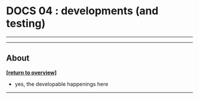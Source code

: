 # DOCS 04 : developments (and testing)

---
---

## About

[**[return to overview]**](./docs_00_overview.md#docs-04--make-the-things)

* yes, the developable happenings here

---

